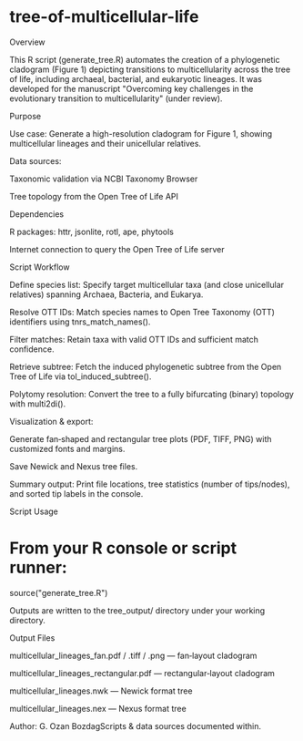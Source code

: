 # tree-of-multicellular-life
Overview

This R script (generate_tree.R) automates the creation of a phylogenetic cladogram (Figure 1) depicting transitions to multicellularity across the tree of life, including archaeal, bacterial, and eukaryotic lineages. It was developed for the manuscript "Overcoming key challenges in the evolutionary transition to multicellularity" (under review).

Purpose

Use case: Generate a high-resolution cladogram for Figure 1, showing multicellular lineages and their unicellular relatives.

Data sources:

Taxonomic validation via NCBI Taxonomy Browser

Tree topology from the Open Tree of Life API

Dependencies

R packages: httr, jsonlite, rotl, ape, phytools

Internet connection to query the Open Tree of Life server

Script Workflow

Define species list: Specify target multicellular taxa (and close unicellular relatives) spanning Archaea, Bacteria, and Eukarya.

Resolve OTT IDs: Match species names to Open Tree Taxonomy (OTT) identifiers using tnrs_match_names().

Filter matches: Retain taxa with valid OTT IDs and sufficient match confidence.

Retrieve subtree: Fetch the induced phylogenetic subtree from the Open Tree of Life via tol_induced_subtree().

Polytomy resolution: Convert the tree to a fully bifurcating (binary) topology with multi2di().

Visualization & export:

Generate fan‐shaped and rectangular tree plots (PDF, TIFF, PNG) with customized fonts and margins.

Save Newick and Nexus tree files.

Summary output: Print file locations, tree statistics (number of tips/nodes), and sorted tip labels in the console.

Script Usage

# From your R console or script runner:
source("generate_tree.R")

Outputs are written to the tree_output/ directory under your working directory.

Output Files

multicellular_lineages_fan.pdf / .tiff / .png — fan‐layout cladogram

multicellular_lineages_rectangular.pdf — rectangular‐layout cladogram

multicellular_lineages.nwk — Newick format tree

multicellular_lineages.nex — Nexus format tree

Author: G. Ozan BozdagScripts & data sources documented within.

